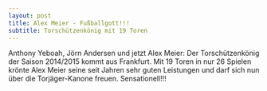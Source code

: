 ```yaml
---
layout: post
title: Alex Meier - Fußballgott!!!
subtitle: Torschützenkönig mit 19 Toren
---
```


Anthony Yeboah, Jörn Andersen und jetzt Alex Meier: Der Torschützenkönig der Saison 2014/2015 kommt aus Frankfurt. Mit 19 Toren in nur 26 Spielen krönte Alex Meier seine seit Jahren sehr guten Leistungen und darf sich nun über die Torjäger-Kanone freuen. Sensationell!!!


